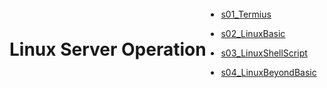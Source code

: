 <div style="display: flex; justify-content: flex-start; align-items: center; height: 100vh;">

<p style="text-align: left;">


# Linux Server Operation

- [s01_Termius](s01_Termius)

- [s02_LinuxBasic](s02_LinuxBasic)

- [s03_LinuxShellScript](s03_LinuxShellScript)

- [s04_LinuxBeyondBasic](s04_LinuxBeyondBasic)



</p>

</div>



